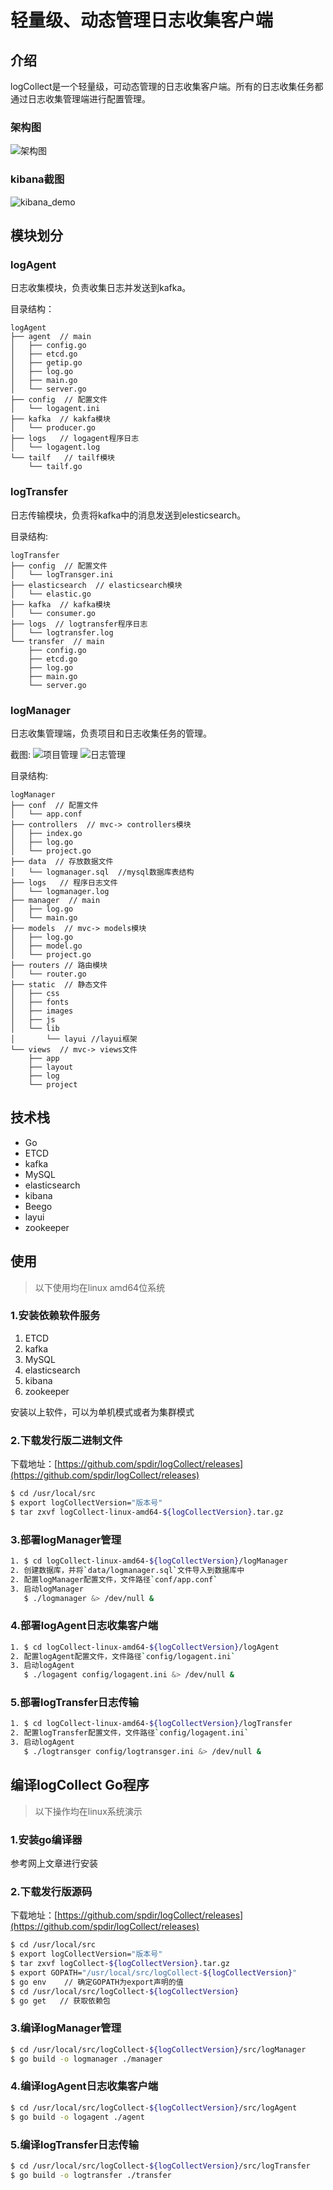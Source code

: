 # 轻量级、动态管理日志收集客户端

## 介绍
logCollect是一个轻量级，可动态管理的日志收集客户端。所有的日志收集任务都通过日志收集管理端进行配置管理。

### 架构图
![架构图](./images/logcollects.png)

### kibana截图
![kibana_demo](./images/kibana_demo.png)

## 模块划分
### logAgent
日志收集模块，负责收集日志并发送到kafka。

目录结构：

```
logAgent
├── agent  // main
│   ├── config.go
│   ├── etcd.go
│   ├── getip.go
│   ├── log.go
│   ├── main.go
│   └── server.go
├── config  // 配置文件
│   └── logagent.ini
├── kafka  // kakfa模块
│   └── producer.go
├── logs   // logagent程序日志
│   └── logagent.log
└── tailf   // tailf模块
    └── tailf.go
```

### logTransfer
日志传输模块，负责将kafka中的消息发送到elesticsearch。

目录结构:

```
logTransfer
├── config  // 配置文件
│   └── logTransger.ini
├── elasticsearch  // elasticsearch模块
│   └── elastic.go
├── kafka  // kafka模块
│   └── consumer.go
├── logs  // logtransfer程序日志
│   └── logtransfer.log
└── transfer  // main
    ├── config.go
    ├── etcd.go
    ├── log.go
    ├── main.go
    └── server.go
```

### logManager
日志收集管理端，负责项目和日志收集任务的管理。

截图:
![项目管理](./images/project_list.png)
![日志管理](./images/log_list.png)

目录结构:

```
logManager
├── conf  // 配置文件
│   └── app.conf
├── controllers  // mvc-> controllers模块
│   ├── index.go
│   ├── log.go
│   └── project.go
├── data  // 存放数据文件
│   └── logmanager.sql  //mysql数据库表结构
├── logs   // 程序日志文件
│   └── logmanager.log
├── manager  // main
│   ├── log.go
│   └── main.go
├── models  // mvc-> models模块
│   ├── log.go
│   ├── model.go
│   └── project.go
├── routers // 路由模块
│   └── router.go
├── static  // 静态文件
│   ├── css
│   ├── fonts
│   ├── images
│   ├── js
│   └── lib
│       └── layui //layui框架
└── views  // mvc-> views文件
    ├── app
    ├── layout
    ├── log
    └── project
```

## 技术栈
+  Go
+  ETCD
+  kafka
+  MySQL
+  elasticsearch
+  kibana
+  Beego
+  layui
+  zookeeper

## 使用

> 以下使用均在linux amd64位系统

### 1.安装依赖软件服务
1. ETCD
2. kafka
3. MySQL
4. elasticsearch
5. kibana
6. zookeeper

安装以上软件，可以为单机模式或者为集群模式

### 2.下载发行版二进制文件

下载地址：[https://github.com/spdir/logCollect/releases](https://github.com/spdir/logCollect/releases)

```bash
$ cd /usr/local/src
$ export logCollectVersion="版本号"
$ tar zxvf logCollect-linux-amd64-${logCollectVersion}.tar.gz
```

### 3.部署logManager管理

```bash
1. $ cd logCollect-linux-amd64-${logCollectVersion}/logManager
2. 创建数据库，并将`data/logmanager.sql`文件导入到数据库中
2. 配置logManager配置文件，文件路径`conf/app.conf`
3. 启动logManager
   $ ./logmanager &> /dev/null &
```

### 4.部署logAgent日志收集客户端

```bash
1. $ cd logCollect-linux-amd64-${logCollectVersion}/logAgent
2. 配置logAgent配置文件，文件路径`config/logagent.ini`
3. 启动logAgent
   $ ./logagent config/logagent.ini &> /dev/null &
```

### 5.部署logTransfer日志传输

```bash
1. $ cd logCollect-linux-amd64-${logCollectVersion}/logTransfer
2. 配置logTransfer配置文件，文件路径`config/logagent.ini`
3. 启动logAgent
   $ ./logtransger config/logtransger.ini &> /dev/null &
```

## 编译logCollect Go程序
> 以下操作均在linux系统演示

### 1.安装go编译器
参考网上文章进行安装

### 2.下载发行版源码
下载地址：[https://github.com/spdir/logCollect/releases](https://github.com/spdir/logCollect/releases)

```bash
$ cd /usr/local/src
$ export logCollectVersion="版本号"
$ tar zxvf logCollect-${logCollectVersion}.tar.gz
$ export GOPATH="/usr/local/src/logCollect-${logCollectVersion}"
$ go env    // 确定GOPATH为export声明的值
$ cd /usr/local/src/logCollect-${logCollectVersion}
$ go get   // 获取依赖包
```

### 3.编译logManager管理

```bash
$ cd /usr/local/src/logCollect-${logCollectVersion}/src/logManager
$ go build -o logmanager ./manager
```

### 4.编译logAgent日志收集客户端

```bash
$ cd /usr/local/src/logCollect-${logCollectVersion}/src/logAgent
$ go build -o logagent ./agent
```


### 5.编译logTransfer日志传输

```bash
$ cd /usr/local/src/logCollect-${logCollectVersion}/src/logTransfer
$ go build -o logtransfer ./transfer
```
